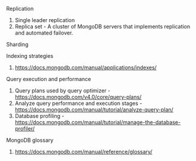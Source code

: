 
Replication 
  1. Single leader replication 
  2. Replica set - A cluster of MongoDB servers that implements replication and automated failover.
  
Sharding 


Indexing strategies 
1. https://docs.mongodb.com/manual/applications/indexes/

Query execution and performance
1. Query plans used by query optimizer - https://docs.mongodb.com/v4.0/core/query-plans/
2. Analyze query performance and execution stages - https://docs.mongodb.com/manual/tutorial/analyze-query-plan/
3. Database profiling - https://docs.mongodb.com/manual/tutorial/manage-the-database-profiler/

MongoDB glossary 
1. https://docs.mongodb.com/manual/reference/glossary/
